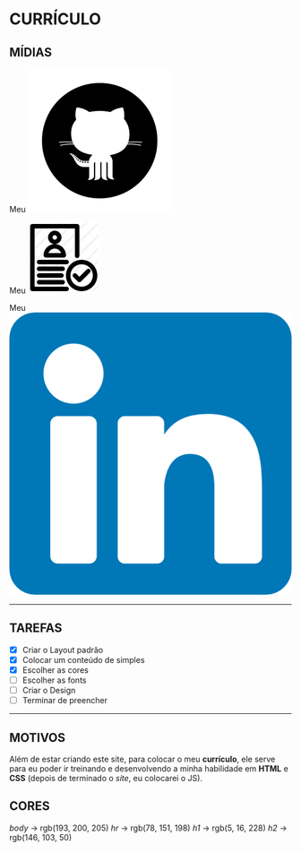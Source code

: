 # CURRÍCULO

## MÍDIAS

Meu [![GitHub](./image/github.png)](https://github.com/carvalhoh/)

Meu [![Currículo](./image/curriculo.png)](https://carvalhoh.github.io/site/)

Meu [![LinkedIn](./image/linkedin.png)](https://www.linkedin.com/in/carvalhohebert/)

***
## TAREFAS

- [x] Criar o Layout padrão
- [x] Colocar um conteúdo de simples
- [x] Escolher as cores
- [ ] Escolher as fonts
- [ ] Criar o Design
- [ ] Terminar de preencher
---

## MOTIVOS

Além de estar criando este site, para colocar o meu __currículo__, ele serve para eu poder ir treinando e desenvolvendo a minha habilidade em **HTML** e __CSS__ (depois de terminado o _site_, eu colocarei o JS).

## CORES

*body* -> rgb(193, 200, 205)
*hr* -> rgb(78, 151, 198)
_h1_ -> rgb(5, 16, 228)
_h2_ -> rgb(146, 103, 50)
